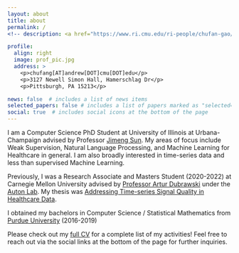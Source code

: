 ```yaml
---
layout: about
title: about
permalink: /
<!-- description: <a href="https://www.ri.cmu.edu/ri-people/chufan-gao/">Master of Science in Robotics @ Carnegie Mellon University</a> -->

profile:
  align: right
  image: prof_pic.jpg
  address: >
    <p>chufang[AT]andrew[DOT]cmu[DOT]edu</p>
    <p>3127 Newell Simon Hall, Hamerschlag Dr</p>
    <p>Pittsburgh, PA 15213</p>

news: false  # includes a list of news items
selected_papers: false # includes a list of papers marked as "selected={true}"
social: true  # includes social icons at the bottom of the page
---
```


I am a Computer Science PhD Student at University of Illinois at Urbana-Champaign advised by Professor [Jimeng Sun](https://cs.illinois.edu/about/people/faculty/jimeng). My areas of focus include Weak Supervision, Natural Language Processing, and Machine Learning for Healthcare in general. I am also broadly interested in time-series data and less than supervised Machine Learning.

Previously, I was a Research Associate and Masters Student (2020-2022) at Carnegie Mellon University advised by [Professor Artur Dubrawski](https://www.ri.cmu.edu/ri-faculty/artur-w-dubrawski/) under the [Auton Lab](https://www.ri.cmu.edu/robotics-groups/auton-lab/). My thesis was [Addressing Time-series Signal Quality in Healthcare Data](https://www.ri.cmu.edu/publications/addressing-time-series-signal-quality-in-healthcare-data/).

I obtained my bachelors in Computer Science / Statistical Mathematics from [Purdue University](https://www.stat.purdue.edu/news/2019/spring2019_graduation.html) (2016-2019)

Please check out my [full CV](../assets/pdf/CV.pdf) for a complete list of my activities! Feel free to reach out via the social links at the bottom of the page for further inquiries.


<!-- Write your biography here. Tell the world about yourself. Link to your favorite [subreddit](http://reddit.com). You can put a picture in, too. The code is already in, just name your picture `prof_pic.jpg` and put it in the `img/` folder.

Put your address / P.O. box / other info right below your picture. You can also disable any these elements by editing `profile` property of the YAML header of your `_pages/about.md`. Edit `_bibliography/papers.bib` and Jekyll will render your [publications page](/al-folio/publications/) automatically.

Link to your social media connections, too. This theme is set up to use [Font Awesome icons](http://fortawesome.github.io/Font-Awesome/) and [Academicons](https://jpswalsh.github.io/academicons/), like the ones below. Add your Facebook, Twitter, LinkedIn, Google Scholar, or just disable all of them. -->
